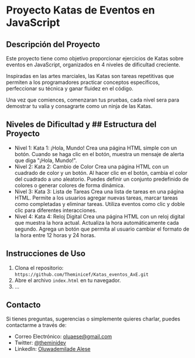 # Proyecto Katas de Eventos en JavaScript 

## Descripción del Proyecto

Este proyecto tiene como objetivo proporcionar ejercicios de Katas sobre eventos en JavaScript, organizados en 4 niveles de dificultad creciente.

Inspiradas en las artes marciales, las Katas son tareas repetitivas que permiten a los programadores practicar conceptos específicos, perfeccionar su técnica y ganar fluidez en el código.

Una vez que comiences, comenzaran tus pruebas, cada nivel sera para demostrar tu valia y consagrarte como un ninja de las Katas.

## Niveles de Dificultad y ## Estructura del Proyecto

- Nivel 1: Kata 1: ¡Hola, Mundo!
Crea una página HTML simple con un botón. Cuando se haga clic en el botón, muestra un mensaje de alerta que diga "¡Hola, Mundo!".
- Nivel 2: Kata 2: Cambio de Color
Crea una página HTML con un cuadrado de color y un botón. Al hacer clic en el botón, cambia el color del cuadrado a uno aleatorio. Puedes definir un conjunto predefinido de colores o generar colores de forma dinámica.
- Nivel 3: Kata 3: Lista de Tareas
Crea una lista de tareas en una página HTML. Permite a los usuarios agregar nuevas tareas, marcar tareas como completadas y eliminar tareas. Utiliza eventos como clic y doble clic para diferentes interacciones.
- Nivel 4: Kata 4: Reloj Digital
Crea una página HTML con un reloj digital que muestra la hora actual. Actualiza la hora automáticamente cada segundo. Agrega un botón que permita al usuario cambiar el formato de la hora entre 12 horas y 24 horas.

## Instrucciones de Uso

1. Clona el repositorio: `https://github.com/Theminicef/Katas_eventos_AxE.git`
2. Abre el archivo `index.html` en tu navegador.
3. ...

## Contacto

Si tienes preguntas, sugerencias o simplemente quieres charlar, puedes contactarme a través de:

- Correo Electrónico: [oluaese@gmail.com](mailto:tu-email@example.com)
- Twitter: [@theminidev](https://twitter.com/tu-usuario-twitter)
- LinkedIn: [Oluwademilade Alese](https://www.linkedin.com/in/aleseolu/)
